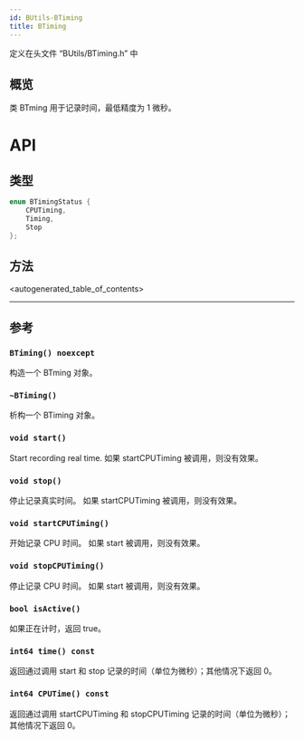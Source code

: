 ```yaml
---
id: BUtils-BTiming
title: BTiming
---
```

定义在头文件 “BUtils/BTiming.h” 中

## 概览

类 BTming 用于记录时间，最低精度为 1 微秒。

# API

## 类型

```cpp
enum BTimingStatus {
    CPUTiming,
    Timing,
    Stop
};
```

## 方法

<autogenerated_table_of_contents>

* * *

## 参考

### `BTiming() noexcept`

构造一个 BTming 对象。

### `~BTiming()`

析构一个 BTiming 对象。

### `void start()`

Start recording real time. 如果 startCPUTiming 被调用，则没有效果。

### `void stop()`

停止记录真实时间。 如果 startCPUTiming 被调用，则没有效果。

### `void startCPUTiming()`

开始记录 CPU 时间。 如果 start 被调用，则没有效果。

### `void stopCPUTiming()`

停止记录 CPU 时间。 如果 start 被调用，则没有效果。

### `bool isActive()`

如果正在计时，返回 true。

### `int64 time() const`

返回通过调用 start 和 stop 记录的时间（单位为微秒）；其他情况下返回 0。

### `int64 CPUTime() const`

返回通过调用 startCPUTiming 和 stopCPUTiming 记录的时间（单位为微秒）；其他情况下返回 0。